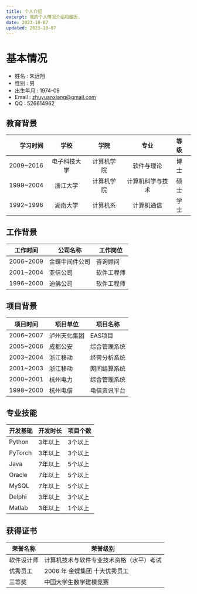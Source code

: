 ```yaml
---
title: 个人介绍
excerpt: 我的个人情况介绍和履历.
date: 2023-10-07
updated: 2023-10-07
---
```


# 基本情况

- 姓名      : 朱远翔
- 性别      : 男
- 出生年月  : 1974-09
- Email  : <zhuyuanxiang@gmail.com>
- QQ    : 526614962

## 教育背景

|      学习时间 |   学校   |  学院   |    专业    | 等级  |
| --------: | :----: | :---: | :------: | :-- |
| 2009~2016 | 电子科技大学 | 计算机学院 |  软件与理论   | 博士  |
| 1999~2004 |  浙江大学  | 计算机学院 | 计算机科学与技术 | 硕士  |
| 1992~1996 |  湖南大学  | 计算机系  |  计算机通信   | 学士  |

## 工作背景

| 工作时间      | 公司名称    | 工作岗位  |
| --------- | ------- | ----- |
| 2006~2009 | 金蝶中间件公司 | 咨询顾问  |
| 2001~2004 | 亚信公司    | 软件工程师 |
| 1996~2000 | 迪佛公司    | 软件工程师 |

## 项目背景

| 项目时间      | 项目单位   | 项目名称   |
| --------- | ------ | ------ |
| 2006~2007 | 泸州天化集团 | EAS项目  |
| 2005~2006 | 成都公安   | 综合管理系统 |
| 2003~2004 | 浙江移动   | 经营分析系统 |
| 2001~2003 | 浙江移动   | 网间结算系统 |
| 2000~2001 | 杭州电力   | 综合管理系统 |
| 1998~2000 | 杭州电信   | 电信资讯平台 |

## 专业技能

| 开发基础    | 开发时长 | 项目个数 |
| ------- | ---- | ---- |
| Python  | 3年以上 | 3个以上 |
| PyTorch | 3年以上 | 3个以上 |
| Java    | 7年以上 | 5个以上 |
| Oracle  | 7年以上 | 5个以上 |
| MySQL   | 7年以上 | 5个以上 |
| Delphi  | 3年以上 | 3个以上 |
| Matlab  | 3年以上 | 1个以上 |

## 获得证书

| 荣誉名称  | 荣誉级别                 |
| ----- | -------------------- |
| 软件设计师 | 计算机技术与软件专业技术资格（水平）考试 |
| 优秀员工  | 2006 年 金蝶集团 十大优秀员工   |
| 三等奖   | 中国大学生数学建模竞赛          |
